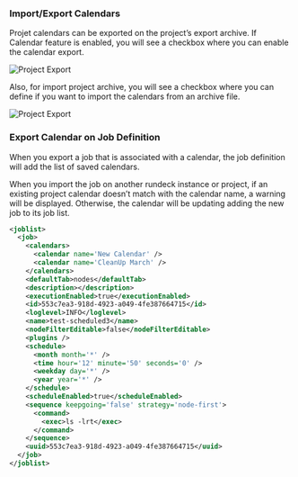 
### Import/Export Calendars

Projet calendars can be exported on the project’s export archive. If Calendar feature is enabled, you will see a checkbox where you can enable the calendar export.

![Project Export](~@assets/img/calendars-project-export.png)

Also, for import project archive, you will see a checkbox where you can define if you want to import the calendars from an archive file.

![Project Export](~@assets/img/calendars-project-import.png)


### Export Calendar on Job Definition

When you export a job that is associated with a calendar, the job definition will add the list of saved calendars.

When you import the job on another rundeck instance or project, if an existing project calendar doesn’t match with the calendar name, a warning will be displayed. Otherwise, the calendar will be updating adding the new job to its job list.

```xml
<joblist>
  <job>
    <calendars>
      <calendar name='New Calendar' />
      <calendar name='CleanUp March' />
    </calendars>
    <defaultTab>nodes</defaultTab>
    <description></description>
    <executionEnabled>true</executionEnabled>
    <id>553c7ea3-918d-4923-a049-4fe387664715</id>
    <loglevel>INFO</loglevel>
    <name>test-scheduled3</name>
    <nodeFilterEditable>false</nodeFilterEditable>
    <plugins />
    <schedule>
      <month month='*' />
      <time hour='12' minute='50' seconds='0' />
      <weekday day='*' />
      <year year='*' />
    </schedule>
    <scheduleEnabled>true</scheduleEnabled>
    <sequence keepgoing='false' strategy='node-first'>
      <command>
        <exec>ls -lrt</exec>
      </command>
    </sequence>
    <uuid>553c7ea3-918d-4923-a049-4fe387664715</uuid>
  </job>
</joblist>
```
